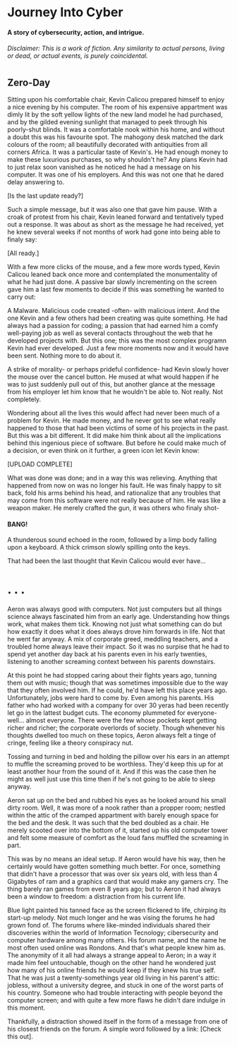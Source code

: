 # Journey Into Cyber
#### A story of cybersecurity, action, and intrigue.
###### Disclaimer: This is a work of fiction. Any similarity to actual persons, living or dead, or actual events, is purely coincidental.
# 
## Zero-Day

Sitting upon his comfortable chair, Kevin Calicou prepared himself to enjoy a nice evening by his computer. The room of his expensive appartment was dimly lit by the soft yellow lights of the new land model he had purchased, and by the gilded evening sunlight that managed to peek through his poorly-shut blinds. It was a comfortable nook within his home, and without a doubt this was his favourite spot. The mahogony desk matched the dark colours of the room; all beautifully decorated with antiquities from all corners Africa. It was a particular taste of Kevin's. He had enough money to make these luxurious purchases, so why shouldn't he?
Any plans Kevin had to just relax soon vanished as he noticed he had a message on his computer. It was one of his employers. And this was not one that he dared delay answering to.

\[Is the last update ready?]

Such a simple message, but it was also one that gave him pause. With a croak of protest from his chair, Kevin leaned forward and tentatively typed out a response. It was about as short as the message he had received, yet he knew several weeks if not months of work had gone into being able to finaly say:

\[All ready.]

With a few more clicks of the mouse, and a few more words typed, Kevin Calicou leaned back once more and contemplated the monumentality of what he had just done. A passive bar slowly incrementing on the screen gave him a last few moments to decide if this was something he wanted to carry out:

A Malware. Malicious code created -often- with malicious intent. And the one Kevin and a few others had been creating was quite something. He had always had a passion for coding; a passion that had earned him a comfy well-paying job as well as several contacts throughout the web that he developed projects with. But this one; this was the most complex programn Kevin had ever developed.
Just a few more moments now and it would have been sent. Nothing more to do about it.

A strike of morality- or perhaps prideful confidence- had Kevin slowly hover the mouse over the cancel button. He mused at what would happen if he was to just suddenly pull out of this, but another glance at the message from his employer let him know that he wouldn't be able to. Not really. Not completely.

Wondering about all the lives this would affect had never been much of a problem for Kevin. He made money, and he never got to see what really happened to those that had been victims of some of his projects in the past. But this was a bit different. It did make him think about all the implications behind this ingenious piece of software. But before he could make much of a decision, or even think on it further, a green icon let Kevin know: 

\[UPLOAD COMPLETE]

What was done was done; and in a way this was relieving. Anything that happened from now on was no longer his fault. He was finaly happy to sit back, fold his arms behind his head, and rationalize that any troubles that may come from this software were not really because of him. He was like a weapon maker. He merely crafted the gun, it was others who finaly shot-

#### BANG!

A thunderous sound echoed in the room, followed by a limp body falling upon a keyboard. A thick crimson slowly spilling onto the keys.

That had been the last thought that Kevin Calicou would ever have...

# . . . 


Aeron was always good with computers. Not just computers but all things science always fascinated him from an early age. Understanding how things work, what makes them tick. Knowing not just what something can do but how exactly it does what it does always drove him forwards in life. Not that he went far anyway. A mix of corporate greed, meddling teachers, and a troubled home always leave their impact. So it was no surpise that he had to spend yet another day back at his parents even in his early twenties, listening to another screaming context between his parents downstairs.

At this point he had stopped caring about their fights years ago, tunning them out with music; though that was sometimes impossible due to the way that they often involved him. If he could, he'd have left this place years ago. Unfortunately, jobs were hard to come by. Even among his parents. His father who had worked with a company for over 30 yeras had been recently let go in the lattest budget cuts. The economy plummeted for everyone- well... almost everyone. There were the few whose pockets kept getting richer and richer; the corporate overlords of society. Though whenever his thoughts dwelled too much on these topics, Aeron always felt a tinge of cringe, feeling like a theory conspiracy nut.

Tossing and turning in bed and holding the pillow over his ears in an attempt to muffle the screaming proved to be worthless. They'd keep this up for at least another hour from the sound of it. And if this was the case then he might as well just use this time then if he's not going to be able to sleep anyway.

Aeron sat up on the bed and rubbed his eyes as he looked around his small dirty room. Well, it was more of a nook rather than a propper room; nestled within the attic of the cramped appartment with barely enough space for the bed and the desk. It was such that the bed doubled as a chair. He merely scooted over into the bottom of it, started up his old computer tower and felt some measure of comfort as the loud fans muffled the screaming in part.

This was by no means an ideal setup. If Aeron would have his way, then he certainly would have gotten something much better. For once, something that didn't have a processor that was over six years old, with less than 4 Gigabytes of ram and a graphics card that would make any gamers cry. The thing barely ran games from even 8 years ago; but to Aeron it had always been a window to freedom: a distraction from his current life.

Blue light painted his tanned face as the screen flickered to life, chirping its start-up melody. Not much longer and he was vising the forums he had grown fond of. The forums where like-minded individuals shared their discoveries within the world of Information Tecnology; cibersecurity and computer hardware among many others. His forum name, and the name he most often used online was Rondons. And that's what people knew him as. The anonymity of it all had always a strange appeal to Aeron; in a way it made him feel untouchable, though on the other hand he wondered just how many of his online friends he would keep if they knew his true self. That he was just a twenty-somethings year old living in his parent's attic: jobless, without a university degree, and stuck in one of the worst parts of his country. Someone who had trouble interacting with people beyond the computer screen; and with quite a few more flaws he didn't dare indulge in this moment.

Thankfully, a distraction showed itself in the form of a message from one of his closest friends on the forum. A simple word followed by a link:
\[Check this out].





